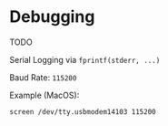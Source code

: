 # Debugging

TODO

Serial Logging via `fprintf(stderr, ...)`

Baud Rate: `115200`

Example (MacOS):

```
screen /dev/tty.usbmodem14103 115200
```
